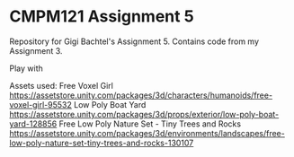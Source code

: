 # CMPM121 Assignment 5
Repository for Gigi Bachtel's Assignment 5. Contains code from my Assignment 3.

Play with 

Assets used:
Free Voxel Girl https://assetstore.unity.com/packages/3d/characters/humanoids/free-voxel-girl-95532
Low Poly Boat Yard https://assetstore.unity.com/packages/3d/props/exterior/low-poly-boat-yard-128856
Free Low Poly Nature Set - Tiny Trees and Rocks https://assetstore.unity.com/packages/3d/environments/landscapes/free-low-poly-nature-set-tiny-trees-and-rocks-130107
